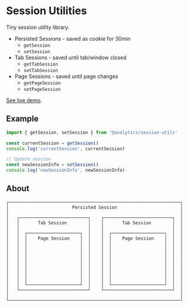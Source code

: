 <!--
title: Javascript session utils
pageTitle: Session utils
description: Session library for user sessions
-->

# Session Utilities

Tiny session utility library.

- Persisted Sessions - saved as cookie for 30min
  - `getSession`
  - `setSession` 
- Tab Sessions - saved until tab/window closed
  - `getTabSession`
  - `setTabSession`
- Page Sessions - saved until page changes
  - `getPageSession`
  - `setPageSession`

[See live demo](https://utils-sessions.netlify.app).

## Example

```js
import { getSession, setSession } from '@analytics/session-utils'

const currentSession = getSession()
console.log('currentSession', currentSession)

// Update session
const newSessionInfo = setSession()
console.log('newSessionInfo', newSessionInfo)
```

## About

```
┌─────────────────────────────────────────────────────────────────┐
│                        Persisted Session                        │
│                                                                 │
│   ┌──────────────────────────┐    ┌──────────────────────────┐  │
│   │       Tab Session        │    │       Tab Session        │  │
│   │                          │    │                          │  │
│   │  ┌────────────────────┐  │    │  ┌────────────────────┐  │  │
│   │  │    Page Session    │  │    │  │    Page Session    │  │  │
│   │  │                    │  │    │  │                    │  │  │
│   │  │                    │  │    │  │                    │  │  │
│   │  │                    │  │    │  │                    │  │  │
│   │  │                    │  │    │  │                    │  │  │
│   │  │                    │  │    │  │                    │  │  │
│   │  │                    │  │    │  │                    │  │  │
│   │  │                    │  │    │  │                    │  │  │
│   │  │                    │  │    │  │                    │  │  │
│   │  └────────────────────┘  │    │  └────────────────────┘  │  │
│   └──────────────────────────┘    └──────────────────────────┘  │
│                                                                 │
└─────────────────────────────────────────────────────────────────┘
```